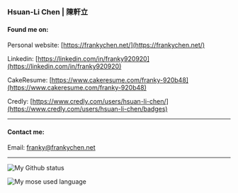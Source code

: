 ### Hsuan-Li Chen | 陳軒立

#### Found me on: 

Personal website: [https://frankychen.net/](https://frankychen.net/)

Linkedin: [https://linkedin.com/in/franky920920](https://linkedin.com/in/franky920920)

CakeResume: [https://www.cakeresume.com/franky-920b48](https://www.cakeresume.com/franky-920b48)

Credly: [https://www.credly.com/users/hsuan-li-chen/](https://www.credly.com/users/hsuan-li-chen/badges)

---
#### Contact me:

Email: [franky@frankychen.net](mailto:franky@frankychen.net)

---
![My Github status](https://github-readme-stats.vercel.app/api?username=franky920920&show_icons=true&count_private=true)

![My mose used language](https://github-readme-stats.vercel.app/api/top-langs/?username=franky920920&show_icons=true&count_private=true&layout=compact)
<!--
**franky920920/franky920920** is a ✨ _special_ ✨ repository because its `README.md` (this file) appears on your GitHub profile.

Here are some ideas to get you started:

- 🔭 I’m currently working on ...
- 🌱 I’m currently learning ...
- 👯 I’m looking to collaborate on ...
- 🤔 I’m looking for help with ...
- 💬 Ask me about ...
- 📫 How to reach me: ...
- 😄 Pronouns: ...
- ⚡ Fun fact: ...
-->
